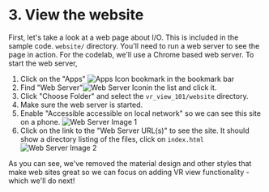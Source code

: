 # 3. View the website

First, let's take a look at a web page about I/O. This is included in the sample code. `website/` directory. You'll need to run a web server to see the page in action. For the codelab, we'll use a Chrome based web server. To start the web server,

1.  Click on the "Apps" ![Apps Icon](https://codelabs.developers.google.com/codelabs/vr_view_101/img/cad5a4bf7984ae99.png) bookmark in the bookmark bar
2.  Find "Web Server"![Web Server Icon](https://codelabs.developers.google.com/codelabs/vr_view_101/img/f8abf9cec8c5625c.png)in the list and click it.
3.  Click "Choose Folder" and select the `vr_view_101/website` directory.
4.  Make sure the web server is started.
5.  Enable "Accessible accessible on local network" so we can see this site on a phone.
  ![Web Server Image 1](https://codelabs.developers.google.com/codelabs/vr_view_101/img/e738ec2587db3828.png)
6.  Click on the link to the "Web Server URL(s)" to see the site. It should show a directory listing of the files, click on `index.html`
  ![Web Server Image 2](https://codelabs.developers.google.com/codelabs/vr_view_101/img/ab1347e3564c6be7.png)

As you can see, we've removed the material design and other styles that make web sites great so we can focus on adding VR view functionality - which we'll do next!